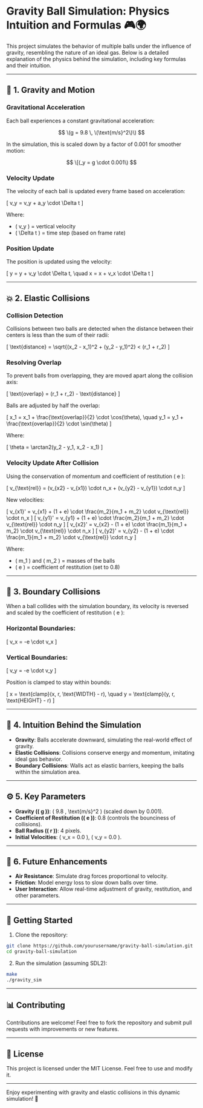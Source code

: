 # Gravity Ball Simulation: Physics Intuition and Formulas 🎮🌍

This project simulates the behavior of multiple balls under the influence of gravity, resembling the nature of an ideal gas. Below is a detailed explanation of the physics behind the simulation, including key formulas and their intuition.

---

## 📌 1. Gravity and Motion

### Gravitational Acceleration

Each ball experiences a constant gravitational acceleration:

$$
\(g = 9.8 \, \(\text{m/s}^2\)\)
$$

In the simulation, this is scaled down by a factor of 0.001 for smoother motion:

$$
\[(_y = g \cdot 0.001\)
$$

### Velocity Update

The velocity of each ball is updated every frame based on acceleration:

\[
v_y = v_y + a_y \cdot \Delta t
\]

Where:
- \( v_y \) = vertical velocity
- \( \Delta t \) = time step (based on frame rate)

### Position Update

The position is updated using the velocity:

\[
y = y + v_y \cdot \Delta t, \quad x = x + v_x \cdot \Delta t
\]

---

## 💥 2. Elastic Collisions

### Collision Detection

Collisions between two balls are detected when the distance between their centers is less than the sum of their radii:

\[
\text{distance} = \sqrt{(x_2 - x_1)^2 + (y_2 - y_1)^2} < (r_1 + r_2)
\]

### Resolving Overlap

To prevent balls from overlapping, they are moved apart along the collision axis:

\[
\text{overlap} = (r_1 + r_2) - \text{distance}
\]

Balls are adjusted by half the overlap:

\[
x_1 = x_1 + \frac{\text{overlap}}{2} \cdot \cos(\theta), \quad y_1 = y_1 + \frac{\text{overlap}}{2} \cdot \sin(\theta)
\]

Where:

\[
\theta = \arctan2(y_2 - y_1, x_2 - x_1)
\]

### Velocity Update After Collision

Using the conservation of momentum and coefficient of restitution \( e \):

\[
v_{\text{rel}} = (v_{x2} - v_{x1}) \cdot n_x + (v_{y2} - v_{y1}) \cdot n_y
\]

New velocities:

\[
v_{x1}' = v_{x1} + (1 + e) \cdot \frac{m_2}{m_1 + m_2} \cdot v_{\text{rel}} \cdot n_x
\]
\[
v_{y1}' = v_{y1} + (1 + e) \cdot \frac{m_2}{m_1 + m_2} \cdot v_{\text{rel}} \cdot n_y
\]
\[
v_{x2}' = v_{x2} - (1 + e) \cdot \frac{m_1}{m_1 + m_2} \cdot v_{\text{rel}} \cdot n_x
\]
\[
v_{y2}' = v_{y2} - (1 + e) \cdot \frac{m_1}{m_1 + m_2} \cdot v_{\text{rel}} \cdot n_y
\]

Where:
- \( m_1 \) and \( m_2 \) = masses of the balls
- \( e \) = coefficient of restitution (set to 0.8)

---

## 🛑 3. Boundary Collisions

When a ball collides with the simulation boundary, its velocity is reversed and scaled by the coefficient of restitution \( e \):

### Horizontal Boundaries:

\[
v_x = -e \cdot v_x
\]

### Vertical Boundaries:

\[
v_y = -e \cdot v_y
\]

Position is clamped to stay within bounds:

\[
x = \text{clamp}(x, r, \text{WIDTH} - r), \quad y = \text{clamp}(y, r, \text{HEIGHT} - r)
\]

---

## 🧠 4. Intuition Behind the Simulation

- **Gravity**: Balls accelerate downward, simulating the real-world effect of gravity.
- **Elastic Collisions**: Collisions conserve energy and momentum, imitating ideal gas behavior.
- **Boundary Collisions**: Walls act as elastic barriers, keeping the balls within the simulation area.

---

## ⚙️ 5. Key Parameters

- **Gravity (\( g \))**: \( 9.8 \, \text{m/s}^2 \) (scaled down by 0.001).
- **Coefficient of Restitution (\( e \))**: 0.8 (controls the bounciness of collisions).
- **Ball Radius (\( r \))**: 4 pixels.
- **Initial Velocities**: \( v_x = 0.0 \), \( v_y = 0.0 \).

---

## 🚀 6. Future Enhancements

- **Air Resistance**: Simulate drag forces proportional to velocity.
- **Friction**: Model energy loss to slow down balls over time.
- **User Interaction**: Allow real-time adjustment of gravity, restitution, and other parameters.

---

## 📖 Getting Started

1. Clone the repository:

```bash
git clone https://github.com/yourusername/gravity-ball-simulation.git
cd gravity-ball-simulation
```

2. Run the simulation (assuming SDL2):

```bash
make
./gravity_sim
```

---

## 📊 Contributing

Contributions are welcome! Feel free to fork the repository and submit pull requests with improvements or new features.

---

## 📄 License

This project is licensed under the MIT License. Feel free to use and modify it.

---

Enjoy experimenting with gravity and elastic collisions in this dynamic simulation! 🎉
